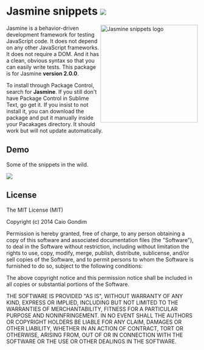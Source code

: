 # Jasmine snippets <img src="https://api.travis-ci.org/caiogondim/jasmine-sublime-snippets.png?branch=master">

<img
  src="https://raw.github.com/caiogondim/jasmine-sublime-snippets/master/img/logo.png"
  alt="Jasmine snippets logo"
  align="right"
  width="256"
/>

Jasmine is a behavior-driven development framework for testing JavaScript code.
It does not depend on any other JavaScript frameworks. It does not require a
DOM. And it has a clean, obvious syntax so that you can easily write tests. This
package is for Jasmine **version 2.0.0**.

To install through Package Control, search for **Jasmine**. If you
still don't have Package Control in Sublime Text, go get it. If you insist to
not install it, you can download the package and put it manually inside your
Pacakages directory. It should work but will not update automatically.


## Demo

Some of the snippets in the wild.

<img
  src="https://raw.github.com/caiogondim/jasmine-sublime-snippets/master/img/demo.gif"
/>


## License
The MIT License (MIT)

Copyright (c) 2014 Caio Gondim

Permission is hereby granted, free of charge, to any person obtaining a copy
of this software and associated documentation files (the "Software"), to deal
in the Software without restriction, including without limitation the rights
to use, copy, modify, merge, publish, distribute, sublicense, and/or sell
copies of the Software, and to permit persons to whom the Software is
furnished to do so, subject to the following conditions:

The above copyright notice and this permission notice shall be included in all
copies or substantial portions of the Software.

THE SOFTWARE IS PROVIDED "AS IS", WITHOUT WARRANTY OF ANY KIND, EXPRESS OR
IMPLIED, INCLUDING BUT NOT LIMITED TO THE WARRANTIES OF MERCHANTABILITY,
FITNESS FOR A PARTICULAR PURPOSE AND NONINFRINGEMENT. IN NO EVENT SHALL THE
AUTHORS OR COPYRIGHT HOLDERS BE LIABLE FOR ANY CLAIM, DAMAGES OR OTHER
LIABILITY, WHETHER IN AN ACTION OF CONTRACT, TORT OR OTHERWISE, ARISING FROM,
OUT OF OR IN CONNECTION WITH THE SOFTWARE OR THE USE OR OTHER DEALINGS IN THE
SOFTWARE.
